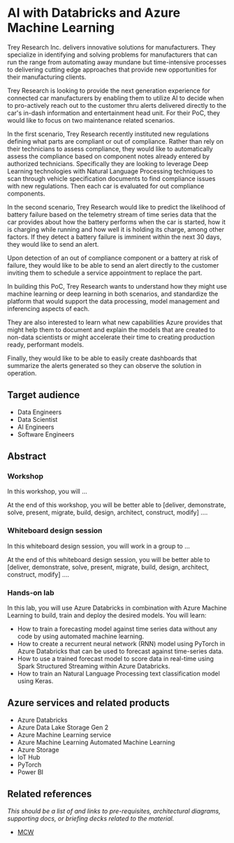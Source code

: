 # AI with Databricks and Azure Machine Learning

Trey Research Inc. delivers innovative solutions for manufacturers. They specialize in identifying and solving problems for manufacturers that can run the range from automating away mundane but time-intensive processes to delivering cutting edge approaches that provide new opportunities for their manufacturing clients. 

Trey Research is looking to provide the next generation experience for connected car manufacturers by enabling them to utilize AI to decide when to pro-actively reach out to the customer thru alerts delivered directly to the car's in-dash information and entertainment head unit. For their PoC, they would like to focus on two maintenance related scenarios.

In the first scenario, Trey Research recently instituted new regulations defining what parts are compliant or out of compliance. Rather than rely on their technicians to assess compliance, they would like to automatically assess the compliance based on component notes already entered by authorized technicians. Specifically they are looking to leverage Deep Learning technologies with Natural Language Processing techniques to scan through vehicle specification documents to find compliance issues with new regulations. Then each car is evaluated for out compliance components. 

In the second scenario, Trey Research would like to predict the likelihood of battery failure based on the telemetry stream of time series data that the car provides about how the battery performs when the car is started, how it is charging while running and how well it is holding its charge, among other factors. If they detect a battery failure is imminent within the next 30 days, they would like to send an alert.

Upon detection of an out of compliance component or a battery at risk of failure, they would like to be able to send an alert directly to the customer inviting them to schedule a service appointment to replace the part. 

In building this PoC, Trey Research wants to understand how they might use machine learning or deep learning in both scenarios, and standardize the platform that would support the data processing, model management and inferencing aspects of each. 

They are also interested to learn what new capabilities Azure provides that might help them to document and explain the models that are created to non-data scientists or might accelerate their time to creating production ready, performant models. 

Finally, they would like to be able to easily create dashboards that summarize the alerts generated so they can observe the solution in operation. 

## Target audience
-	Data Engineers
-	Data Scientist
-	AI Engineers
-	Software Engineers 


## Abstract

### Workshop
In this workshop, you will ...

At the end of this workshop, you will be better able to [deliver, demonstrate, solve, present, migrate, build, design, architect, construct, modify] ….

### Whiteboard design session 
In this whiteboard design session, you will work in a group to ...

At the end of this whiteboard design session, you will be better able to [deliver, demonstrate, solve, present, migrate, build, design, architect, construct, modify] ….


### Hands-on lab 
In this lab, you will use Azure Databricks in combination with Azure Machine Learning to build, train and deploy the desired models. You will learn:
  - How to train a forecasting model against time series data without any code by using automated machine learning.
  - How to create a recurrent neural network (RNN) model using PyTorch in Azure Databricks that can be used to forecast against time-series data.
  - How to use a trained forecast model to score data in real-time using Spark Structured Streaming within Azure Databricks.
  - How to train an Natural Language Processing text classification model using Keras.

## Azure services and related products
-	Azure Databricks
-	Azure Data Lake Storage Gen 2
-	Azure Machine Learning service
-	Azure Machine Learning Automated Machine Learning
-	Azure Storage
-	IoT Hub
-	PyTorch
-	Power BI

## Related references
*This should be a list of and links to pre-requisites, architectural diagrams, supporting docs, or briefing decks related to the material.* 
- [MCW](https://github.com/Microsoft/MCW)
